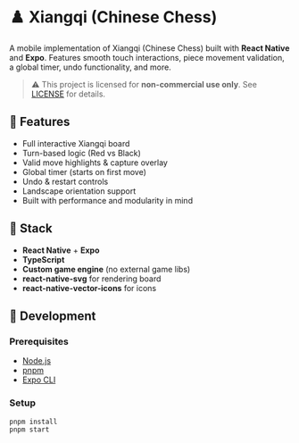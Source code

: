 # ♟️ Xiangqi (Chinese Chess)

A mobile implementation of Xiangqi (Chinese Chess) built with **React Native** and **Expo**. Features smooth touch interactions, piece movement validation, a global timer, undo functionality, and more.

> ⚠️ This project is licensed for **non-commercial use only**. See [LICENSE](./LICENSE) for details.

## 📱 Features

- Full interactive Xiangqi board
- Turn-based logic (Red vs Black)
- Valid move highlights & capture overlay
- Global timer (starts on first move)
- Undo & restart controls
- Landscape orientation support
- Built with performance and modularity in mind

## 🧠 Stack

- **React Native** + **Expo**
- **TypeScript**
- **Custom game engine** (no external game libs)
- **react-native-svg** for rendering board
- **react-native-vector-icons** for icons

## 🧪 Development

### Prerequisites

- [Node.js](https://nodejs.org/)
- [pnpm](https://pnpm.io/)
- [Expo CLI](https://docs.expo.dev/get-started/installation/)

### Setup

```bash
pnpm install
pnpm start
```
